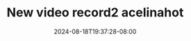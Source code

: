 --- 
title: "New video record2 acelinahot"
description: "streaming bokep New video record2 acelinahot twitter durasi panjang terbaru"
date: 2024-08-18T19:37:28-08:00
file_code: "x9s1417kme9j"
draft: false
cover: "r97ymd8dapworh1d.jpg"
tags: ["New", "video", "acelinahot"]
length: 3713
fld_id: "1482965"
foldername: "Acelinahot"
categories: ["Acelinahot"]
views: 0
---